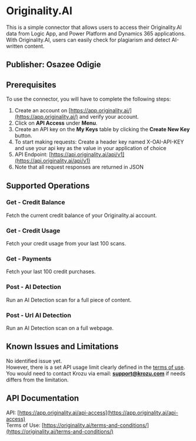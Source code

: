 # Originality.AI
This is a simple connector that allows users to access their Originality.AI data from Logic App, and Power Platform and Dynamics 365 applications. With Originality.AI, users can easily check for plagiarism and detect AI-written content.

## Publisher: Osazee Odigie

## Prerequisites
To use the connector, you will have to complete the following steps:
1. Create an account on [https://app.originality.ai/](https://app.originality.ai/) and verify your account.
2. Click on **API Access** under **Menu**.  
3. Create an API key on the **My Keys** table by clicking the **Create New Key** button.
4. To start making requests: Create a header key named X-OAI-API-KEY and use your api key as the value in your application of choice
5. API Endpoint: [https://api.originality.ai/api/v1](https://api.originality.ai/api/v1)
6. Note that all request responses are returned in JSON

## Supported Operations
### Get - Credit Balance
Fetch the current credit balance of your Originality.ai account.

### Get - Credit Usage
Fetch your credit usage from your last 100 scans.

### Get - Payments
Fetch your last 100 credit purchases.

### Post - AI Detection
Run an AI Detection scan for a full piece of content.

### Post - Url AI Detection
Run an AI Detection scan on a full webpage.

## Known Issues and Limitations
No identified issue yet. <br/>
However, there is a set API usage limit clearly defined in the [terms of use](https://krozu.com/terms). You would need to contact Krozu via email: **support@krozu.com** if needs differs from the limitation.

## API Documentation
API: [https://app.originality.ai/api-access](https://app.originality.ai/api-access)
<br/>
Terms of Use: [https://originality.ai/terms-and-conditions/](https://originality.ai/terms-and-conditions/)
